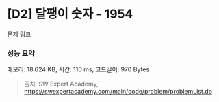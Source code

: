 # [D2] 달팽이 숫자 - 1954 

[문제 링크](https://swexpertacademy.com/main/code/problem/problemDetail.do?contestProbId=AV5PobmqAPoDFAUq) 

### 성능 요약

메모리: 18,624 KB, 시간: 110 ms, 코드길이: 970 Bytes



> 출처: SW Expert Academy, https://swexpertacademy.com/main/code/problem/problemList.do